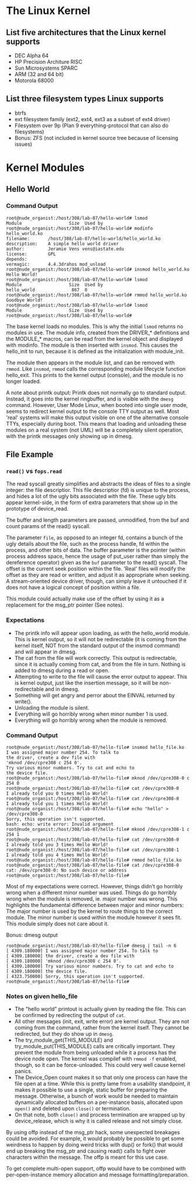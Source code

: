 # The Linux Kernel

## List five architectures that the Linux kernel supports
- DEC Alpha 64
- HP Precision Architure RISC
- Sun Microsystems SPARC
- ARM (32 and 64 bit)
- Motorola 68000 

## List three filesystem types Linux supports
- btrfs
- ext filesystem family (ext2, ext4, ext3 as a subset of ext4 driver)
- Filesystem over 9p (Plan 9 everything-protocol that can also do filesystems)
- Bonus: ZFS (not included in kernel source tree because of licensing issues)

# Kernel Modules
## Hello World
### Command Output
```
root@nude_organist:/host/308/lab-07/hello-world# lsmod
Module                  Size  Used by
root@nude_organist:/host/308/lab-07/hello-world# modinfo hello_world.ko
filename:       /host/308/lab-07/hello-world/hello_world.ko
description:    A simple hello world driver
author:         Jeramie Vens vens@iastate.edu
license:        GPL
depends:
vermagic:       4.4.3drahos mod_unload
root@nude_organist:/host/308/lab-07/hello-world# insmod hello_world.ko
Hello World!
root@nude_organist:/host/308/lab-07/hello-world# lsmod
Module                  Size  Used by
hello_world              867  0
root@nude_organist:/host/308/lab-07/hello-world# rmmod hello_world.ko
Goodbye World!
root@nude_organist:/host/308/lab-07/hello-world# lsmod
Module                  Size  Used by
root@nude_organist:/host/308/lab-07/hello-world#
```

The base kernel loads no modules. This is why the initial `lsmod` returns no modules in use.
The module info, created from the DRIVER_* definitions and the MODULE_* macros, can be
read from the kernel object and displayed with modinfo. The module is then inserted with
`insmod`. This causes the hello_init to run, because it is defined as the initialization
with module_init.

The module
then appears in the module list, and can be removed with `rmmod`. Like `insmod`, `rmmod`
calls the corresponding module lifecycle function hello_exit. This prints to the
kernel output (console), and the module is no longer loaded.

A note about printk output: Printk does not normally go to standard output. Instead,
it goes into the kernel ringbuffer, and is visible with the `dmesg` command. However,
User Mode Linux, when booted into single user mode, seems to redirect kernel
output to the console TTY output as well. Most 'real' systems will make this
output visible on one of the alternative console TTYs, especially during boot. This means
that loading and unloading these modules on a real system (not UML) will be a completely
silent operation, with the printk messages only showing up in dmesg.

## File Example
### `read()` vs `fops.read`
The read syscall greatly simplifies and abstracts the ideas of files to a single integer:
the file descriptior. This file descriptior (fd) is unique to the process, and hides a lot
of the ugly bits associated with the file. These ugly bits appear kernel-side, in the form
of extra parameters that show up in the prototype of device_read. 

The buffer and length parameters are passed, unmodified, from the buf and count
params of the read() syscall.

The parameter `file`, as opposed to an integer fd, contains a bunch of the ugly details
about the file, such as the process handle, fd within the process, and other
bits of data. The buffer parameter is the pointer (within process address space, hence
the usage of put_user rather than simply the dereference operator) given as the `buf`
parameter to the read() syscall. The offset is the current seek position within the file.
'Real' files will modify the offset as they are read or written, and adjust it as appropriate
when seeking. A stream-oriented device driver, though, can simply leave it untouched if it does
not have a logical concept of position within a file.  

This module could actually make use of the offset by using it as a replacement
for the msg_ptr pointer (See notes).

### Expectations
- The printk info will appear upon loading, as with the hello_world module. This is kernel output,
so it will not be redirectable (it is coming from the kernel itself, NOT from the standard
output of the insmod command) and will appear in dmesg.
- The cat from the file will work correctly. This output is redirectable, since it is actually coming
from cat, and from the file in turn. Nothing is added to dmesg during a read or open.
- Attempting to write to the file will cause the error output to appear. This is kernel output, just
like the insertion message, so it will be non-redirectable and in dmesg.
- Something will get angry and perror about the EINVAL returned by write().
- Unloading the module is silent.
- Everything will go horribly wrong when minor number 1 is used.
- Everything will go horribly wrong when the module is removed.

### Command Output
```
root@nude_organist:/host/308/lab-07/hello-file# insmod hello_file.ko
I was assigned major number 254. To talk to
the driver, create a dev file with
'mknod /dev/cpre308 c 254 0'.
Try various minor numbers. Try to cat and echo to
the device file.
root@nude_organist:/host/308/lab-07/hello-file# mknod /dev/cpre308-0 c 254 0
root@nude_organist:/host/308/lab-07/hello-file# cat /dev/cpre308-0
I already told you 0 times Hello World!
root@nude_organist:/host/308/lab-07/hello-file# cat /dev/cpre308-0
I already told you 1 times Hello World!
root@nude_organist:/host/308/lab-07/hello-file# echo "hello" > /dev/cpre308-0
Sorry, this operation isn't supported.
bash: echo: write error: Invalid argument
root@nude_organist:/host/308/lab-07/hello-file# mknod /dev/cpre308-1 c 254 1
root@nude_organist:/host/308/lab-07/hello-file# cat /dev/cpre308-0
I already told you 3 times Hello World!
root@nude_organist:/host/308/lab-07/hello-file# cat /dev/cpre308-1
I already told you 4 times Hello World!
root@nude_organist:/host/308/lab-07/hello-file# rmmod hello_file.ko
root@nude_organist:/host/308/lab-07/hello-file# cat /dev/cpre308-0
cat: /dev/cpre308-0: No such device or address
root@nude_organist:/host/308/lab-07/hello-file#
```

Most of my expectations were correct. However, things didn't go horribly wrong when a different
minor number was used. Things do go horribly wrong when the module is removed, ie. major number
was wrong. This highlights
the fundamental difference between major and minor numbers: The major number is used by the kernel to
route things to the correct module. The minor number is used within the module however it sees fit. This
module simply does not care about it.

Bonus: dmesg output
```
root@nude_organist:/host/308/lab-07/hello-file# dmesg | tail -n 6
[ 4309.180000] I was assigned major number 254. To talk to
[ 4309.180000] the driver, create a dev file with
[ 4309.180000] 'mknod /dev/cpre308 c 254 0'.
[ 4309.180000] Try various minor numbers. Try to cat and echo to
[ 4309.180000] the device file.
[ 4323.750000] Sorry, this operation isn't supported.
root@nude_organist:/host/308/lab-07/hello-file#
```

### Notes on given hello_file
- The "hello world" printout is actually given by reading the file. This can be confirmed
by redirecting the output of `cat`.
- All other messages (init, exit, write error) are kernel output. They are not coming
from the command, rather from the kernel itself. They cannot be redirected, but they do
show up in `dmesg`.
- The try_module_get(THIS_MODULE) and try_module_put(THIS_MODULE) calls are critically important.
They prevent the module from being unloaded while it a process has the device node open. The kernel
was compilef with `rmmod -f` enabled, though, so it can be force-unloaded. This could very well
cause kernel panics.
- The Device_Open count makes it so that only one process can have the file open at a time. While
this is pretty lame from a usability standpoint, it makes it possible to use a single,
static buffer for preparing the message. Otherwise, a bunch of work would be needed
to maintain dynamically allocated buffers on a per-instance basis, allocated
upon `open()` and deleted upon `close()` or termination.
- On that note, both `close()` and process termination are wrapped up by device_release, which
is why it is called release and not simply close.

By using offp instead of the msg_ptr hack, some unexpected
breakages could be avoided. For example, it would probably be possible to get some weirdness
to happen by doing weird tricks with dup() or fork() that would end up breaking the msg_ptr and
causing read() calls to fight over characters within the message. The offp is meant for
this use case.

To get complete multi-open support, offp would have to be combined with per-open-instance memory
allocation and message formatting/preparation.
